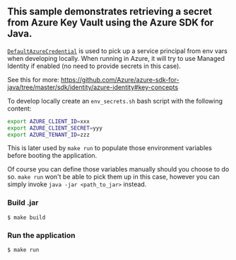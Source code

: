 ## This sample demonstrates retrieving a secret from Azure Key Vault using the Azure SDK for Java.

[`DefaultAzureCredential`][1] is used to pick up a service principal from env vars when developing locally.
When running in Azure, it will try to use Managed Identity if enabled (no need to provide secrets in this case).

See this for more:
https://github.com/Azure/azure-sdk-for-java/tree/master/sdk/identity/azure-identity#key-concepts

To develop locally create an `env_secrets.sh` bash script with the following content:

```bash
export AZURE_CLIENT_ID=xxx
export AZURE_CLIENT_SECRET=yyy
export AZURE_TENANT_ID=zzz
```

This is later used by `make run` to populate those environment variables before booting the application.

Of course you can define those variables manually should you choose to do so. `make run` won't be able to pick them up in this case, however you can simply invoke `java -jar <path_to_jar>` instead.

### Build .jar
```
$ make build
```

### Run the application

```
$ make run
```


[1]: https://github.com/Azure/azure-sdk-for-java/tree/master/sdk/identity/azure-identity#defaultazurecredential
